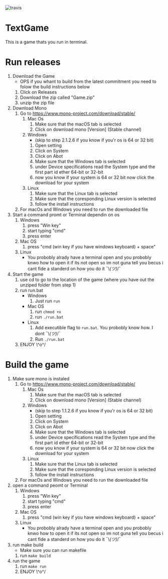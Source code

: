 ![travis](https://app.travis-ci.com/zaze06/TextGame.svg?branch=master)
# TextGame
This is a game thats you run in terminal.
# Run releases
1. Download the Game
    - OPS if you whant to build from the latest commitment you need to folow the build instructions below
    1. Click on Releases
    2. Download the zip called "Game.zip"
    3. unzip the zip file
2. Download Mono
    1. Go to https://www.mono-project.com/download/stable/
        1. Mac Os
            1. Make sure that the macOS tab is selected
            2. Click on download mono [Version] (Stable channel)
        2. Windows
            - (skip to step 2.1.2.6 if you know if you'r os is 64 or 32 bit)
            1. Open setting
            2. Click on System
            3. Click on Abot
            4. Make sure that the Windows tab is selected
            5. under Device specifications read the System type and the first part id ether 64-bit or 32-bit
            6. now you know if your system is 64 or 32 bit now click the download for your system
        3. Linux
            1. Make sure that the Linux tab is selected
            2. Make sure that the coresponding Linux version is selected
            3. follow the install instructions
    2. For macOs and Windows you need to run the downloaded file
3. Start a command promt or Terminal dependin on os
    1. Windows
        1. press "Win key"
        2. start typing "cmd"
        3. press enter
    2. Mac OS
        1. press "cmd (win key if you have windows keyboard) + space"
    3. Linux
        - You probobly alrady have a terminal open and you probobly knwo how to open it if its not open so im not guna tell you becus i cant fide a standerd on how you do it ¯\\_(ツ)_/¯
4. Start the game
    1. use cd to go to the location of the game (where you have out the unziped folder from step 1)
    2. run run.bat
        - Windows
            1. Just run `run`
        - Mac OS
            1. run `chmod +x`
            2. run `./run.bat`
        - Linux
            1. Add executible flag to `run.bat`. You probobly know how. I dont ¯\\_(ツ)_/¯
            2. Run `./run.bat`
    3. ENJOY \\^o^/

# Build the game
1. Make sure mono is instaled
    1. Go to https://www.mono-project.com/download/stable/
        1. Mac Os
            1. Make sure that the macOS tab is selected
            2. Click on download mono [Version] (Stable channel)
        2. Windows
            - (skip to step 1.1.2.6 if you know if you'r os is 64 or 32 bit)
            1. Open setting
            2. Click on System
            3. Click on Abot
            4. Make sure that the Windows tab is selected
            5. under Device specifications read the System type and the first part id ether 64-bit or 32-bit
            6. now you know if your system is 64 or 32 bit now click the download for your system
        3. Linux
            1. Make sure that the Linux tab is selected
            2. Make sure that the coresponding Linux version is selected
            3. follow the install instructions
    2. For macOs and Windows you need to run the downloaded file
2. open a command peomt or Terminal
    1. Windows
        1. press "Win key"
        2. start typing "cmd"
        3. press enter
    2. Mac OS
        1. press "cmd (win key if you have windows keyboard) + space"
    3. Linux
        - You probobly alrady have a terminal open and you probobly knwo how to open it if its not open so im not guna tell you becus i cant fide a standerd on how you do it ¯\\_(ツ)_/¯
3. run make build
    - Make sure you can run makefile
    1. run `make build`
4. run the game
    1. run `make run`
    2. ENJOY \\^o^/
